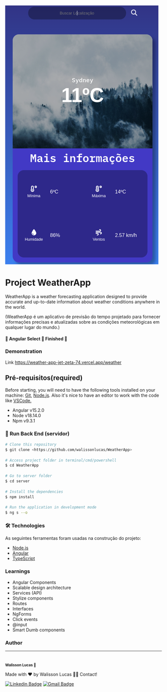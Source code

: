 
![Logo](https://github.com/walissonlucas/WeatherApp/blob/main/src/assets/WeatherApp.png)


# Project WeatherApp

WeatherApp is a weather forecasting application designed to provide accurate and up-to-date information about weather conditions anywhere in the world.

(WeatherApp é um aplicativo de previsão do tempo projetado para fornecer informações precisas e atualizadas sobre as condições meteorológicas em qualquer lugar do mundo.)



#### 🚧  Angular Select 🚀 Finished  🚧

### Demonstration

Link
https://weather-app-jet-zeta-74.vercel.app/weather

## Pré-requisitos(required)

Before starting, you will need to have the following tools installed on your machine:
[Git](https://git-scm.com), [Node.js](https://nodejs.org/en/). 
Also it's nice to have an editor to work with the code like [VSCode.](https://code.visualstudio.com/)

- Angular v15.2.0
- Node v18.14.0
- Npm v9.3.1

### 🎲 Run Back End (servidor)

```bash
# Clone this repository
$ git clone <https://github.com/walissonlucas/WeatherApp>

# Access project folder in terminal/cmd/powershell
$ cd WeatherApp

# Go to server folder
$ cd server

# Install the dependencies
$ npm install

# Run the application in development mode
$ ng s --o

```

### 🛠 Technologies

As seguintes ferramentas foram usadas na construção do projeto:

- [Node.js](https://nodejs.org/en/)
- [Angular](https://angular.io/)
- [TypeScript](https://www.typescriptlang.org/)
### Learnings

- Angular Components
- Scalable design architecture
- Services (API)
- Stylize components
- Routes
- Interfaces
- NgForms
- Click events
- @input
- Smart Dumb components

### Author
---

 <img style="border-radius: 50%;" src="https://github.com/walissonlucas.png" width="100px;" alt=""/>
 <br />
 <sub><b>Walisson Lucas 🚀</b></sub></a> 

Made with ❤️ by Walisson Lucas 👋🏽 Contact!

[![Linkedin Badge](https://img.shields.io/badge/-Walisson-blue?style=flat-square&logo=Linkedin&logoColor=white&link=https://www.linkedin.com/in/tgmarinho/)](https://www.linkedin.com/in/walisson-lucas-sabino-dos-santos-a47b32141/) 
[![Gmail Badge](https://img.shields.io/badge/-walissonlucas1997@gmail.com-c14438?style=flat-square&logo=Gmail&logoColor=white&link=mailto:tgmarinho@gmail.com)](mailto:walissonlucas1997@gmail.com)
